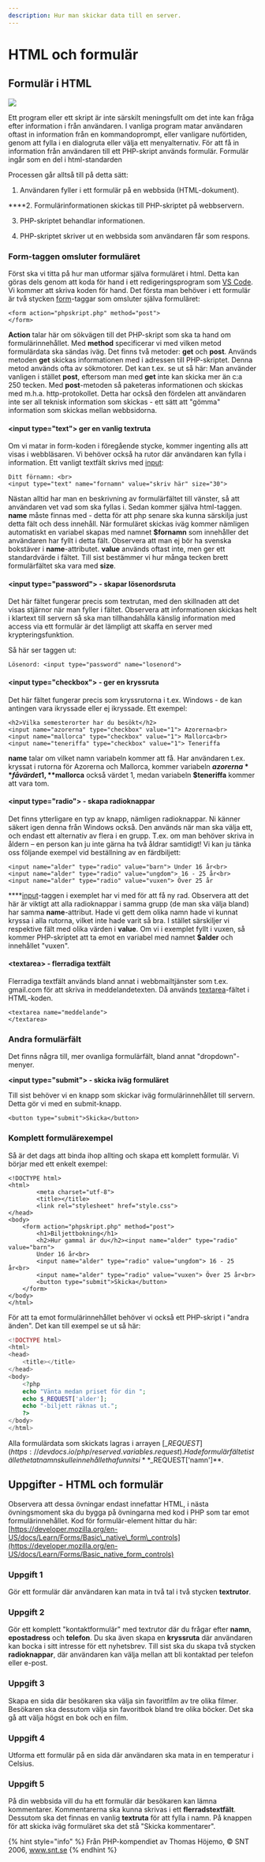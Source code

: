 ```yaml
---
description: Hur man skickar data till en server.
---
```


# HTML och formulär

## **Formulär i HTML**

![](../.gitbook/assets/image%20%287%29.png)

Ett program eller ett skript är inte särskilt meningsfullt om det inte kan fråga efter information i från användaren. I vanliga program matar användaren oftast in information från en kommandoprompt, eller vanligare nuförtiden, genom att fylla i en dialogruta eller välja ett menyalternativ. För att få in information från användaren till ett PHP-skript används formulär. Formulär ingår som en del i html-standarden

Processen går alltså till på detta sätt:

1. Användaren fyller i ett formulär på en webbsida \(HTML-dokument\).  
****2. Formulärinformationen skickas till PHP-skriptet på webbservern.  
3. PHP-skriptet behandlar informationen.  
4. PHP-skriptet skriver ut en webbsida som användaren får som respons.

### **Form-taggen omsluter formuläret**

 Först ska vi titta på hur man utformar själva formuläret i html. Detta kan göras dels genom att koda för hand i ett redigeringsprogram som [VS Code](https://code.visualstudio.com/). Vi kommer att skriva koden för hand. Det första man behöver i ett formulär är två stycken [form](https://devdocs.io/html/element/form)-taggar som omsluter själva formuläret:

```markup
<form action="phpskript.php" method="post">
</form>
```

 **Action** talar här om sökvägen till det PHP-skript som ska ta hand om formulärinnehållet. Med **method** specificerar vi med vilken metod formulärdata ska sändas iväg. Det finns två metoder: **get** och **post**. Används metoden **get** skickas informationen med i adressen till PHP-skriptet. Denna metod används ofta av sökmotorer. Det kan t.ex. se ut så här: Man använder vanligen i stället **post**, eftersom man med **get** inte kan skicka mer än c:a 250 tecken. Med **post**-metoden så paketeras informationen och skickas med m.h.a. http-protokollet. Detta har också den fördelen att användaren inte ser all teknisk information som skickas - ett sätt att "gömma" information som skickas mellan webbsidorna.

#### **&lt;input type="text"&gt; ger en vanlig textruta**

Om vi matar in form-koden i föregående stycke, kommer ingenting alls att visas i webbläsaren. Vi behöver också ha rutor där användaren kan fylla i information. Ett vanligt textfält skrivs med [input](https://devdocs.io/html/element/input):

```markup
Ditt förnamn: <br>
<input type="text" name="fornamn" value="skriv här" size="30">
```

Nästan alltid har man en beskrivning av formulärfältet till vänster, så att användaren vet vad som ska fyllas i. Sedan kommer själva html-taggen. **name** måste finnas med - detta för att php senare ska kunna särskilja just detta fält och dess innehåll. När formuläret skickas iväg kommer nämligen automatiskt en variabel skapas med namnet **$fornamn** som innehåller det användaren har fyllt i detta fält. Observera att man ej bör ha svenska bokstäver i **name**-attributet. **value** används oftast inte, men ger ett standardvärde i fältet. Till sist bestämmer vi hur många tecken brett formulärfältet ska vara med **size**.

#### **&lt;input type="password"&gt; - skapar lösenordsruta**

Det här fältet fungerar precis som textrutan, med den skillnaden att det visas stjärnor när man fyller i fältet. Observera att informationen skickas helt i klartext till servern så ska man tillhandahålla känslig information med access via ett formulär är det lämpligt att skaffa en server med krypteringsfunktion.

Så här ser taggen ut:

```markup
Lösenord: <input type="password" name="losenord">
```

#### **&lt;input type="checkbox"&gt; - ger en kryssruta**

Det här fältet fungerar precis som kryssrutorna i t.ex. Windows - de kan antingen vara ikryssade eller ej ikryssade. Ett exempel:

```markup
<h2>Vilka semesterorter har du besökt</h2>
<input name="azorerna" type="checkbox" value="1"> Azorerna<br>
<input name="mallorca" type="checkbox" value="1"> Mallorca<br>
<input name="teneriffa" type="checkbox" value="1"> Teneriffa
```

**name** talar om vilket namn variabeln kommer att få. Har användaren t.ex. kryssat i rutorna för Azorerna och Mallorca, kommer variabeln **$azorerna** få värdet 1, **$mallorca** också värdet 1, medan variabeln **$teneriffa** kommer att vara tom.

#### **&lt;input type="radio"&gt; - skapa radioknappar**

Det finns ytterligare en typ av knapp, nämligen radioknappar. Ni känner säkert igen denna från Windows också. Den används när man ska välja ett, och endast ett alternativ av flera i en grupp. T.ex. om man behöver skriva in åldern – en person kan ju inte gärna ha två åldrar samtidigt! Vi kan ju tänka oss följande exempel vid beställning av en färdbiljett:

```markup
<input name="alder" type="radio" value="barn"> Under 16 år<br>
<input name="alder" type="radio" value="ungdom"> 16 - 25 år<br>
<input name="alder" type="radio" value="vuxen"> Över 25 år
```

  
****[input](https://devdocs.io/html/element/input)-taggen i exemplet har vi med för att få ny rad. Observera att det här är viktigt att alla radioknappar i samma grupp \(de man ska välja bland\) har samma **name**-attribut. Hade vi gett dem olika namn hade vi kunnat kryssa i alla rutorna, vilket inte hade varit så bra. I stället särskiljer vi respektive fält med olika värden i **value**. Om vi i exemplet fyllt i vuxen, så kommer PHP-skriptet att ta emot en variabel med namnet **$alder** och innehållet "vuxen".

#### **&lt;textarea&gt; - flerradiga textfält**

Flerradiga textfält används bland annat i webbmailtjänster som t.ex. gmail.com för att skriva in meddelandetexten. Då används [textarea](https://devdocs.io/html/element/textarea)-fältet i HTML-koden.

```markup
<textarea name="meddelande">
</textarea>
```

### **Andra formulärfält**

Det finns några till, mer ovanliga formulärfält, bland annat "dropdown"-menyer.

**&lt;input type="submit"&gt; - skicka iväg formuläret**

Till sist behöver vi en knapp som skickar iväg formulärinnehållet till servern. Detta gör vi med en submit-knapp.

```markup
<button type="submit">Skicka</button>
```

### **Komplett formulärexempel**

Så är det dags att binda ihop allting och skapa ett komplett formulär. Vi börjar med ett enkelt exempel:

```markup
<!DOCTYPE html>
<html>
        <meta charset="utf-8">
        <title></title>
        <link rel="stylesheet" href="style.css">
</head>
<body>
    <form action="phpskript.php" method="post">
        <h1>Biljettbokning</h1>
        <h2>Hur gammal är du</h2><input name="alder" type="radio" value="barn">
        Under 16 år<br>
        <input name="alder" type="radio" value="ungdom"> 16 - 25 år<br>
        <input name="alder" type="radio" value="vuxen"> Över 25 år<br>
        <button type="submit">Skicka</button>
    </form>
</body>
</html>
```

För att ta emot formulärinnehållet behöver vi också ett PHP-skript i "andra änden". Det kan till exempel se ut så här:

```php
<!DOCTYPE html>
<html>
<head>
    <title></title>
</head>
<body>
    <?php
    echo "Vänta medan priset för din ";
    echo $_REQUEST['alder'];
    echo "-biljett räknas ut.";
    ?>
</body>
</html>
```

Alla formulärdata som skickats lagras i arrayen [$\_REQUEST](https://devdocs.io/php/reserved.variables.request). Hade formulärfältet i stället hetat namn skulle innehållet ha funnits i **$\_REQUEST\['namn'\]**.

## Uppgifter - HTML och formulär

Observera att dessa övningar endast innefattar HTML, i nästa övningsmoment ska du bygga på övningarna med kod i PHP som tar emot formulärinnehållet. Kod för formulär-element hittar du här: [https://developer.mozilla.org/en-US/docs/Learn/Forms/Basic\_native\_form\_controls](https://developer.mozilla.org/en-US/docs/Learn/Forms/Basic_native_form_controls)

### **Uppgift 1**

Gör ett formulär där användaren kan mata in två tal i två stycken **textrutor**.

### **Uppgift 2**

Gör ett komplett "kontaktformulär" med textrutor där du frågar efter **namn**, **epostadress** och **telefon**. Du ska även skapa en **kryssruta** där användaren kan bocka i sitt intresse för ett nyhetsbrev. Till sist ska du skapa två stycken **radioknappar**, där användaren kan välja mellan att bli kontaktad per telefon eller e-post.

### **Uppgift 3**

Skapa en sida där besökaren ska välja sin favoritfilm av tre olika filmer. Besökaren ska dessutom välja sin favoritbok bland tre olika böcker. Det ska gå att välja högst en bok och en film.

### **Uppgift 4**

Utforma ett formulär på en sida där användaren ska mata in en temperatur i Celsius.

### **Uppgift 5**

På din webbsida vill du ha ett formulär där besökaren kan lämna kommentarer. Kommentarerna ska kunna skrivas i ett **flerradstextfält**. Dessutom ska det finnas en vanlig **textruta** för att fylla i namn. På knappen för att skicka iväg formuläret ska det stå "Skicka kommentarer".

{% hint style="info" %}
Från PHP-kompendiet av Thomas Höjemo, © SNT 2006, www.snt.se
{% endhint %}

